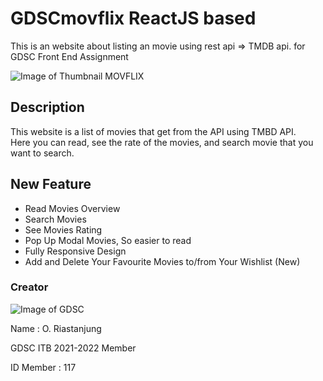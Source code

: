 # GDSCmovflix ReactJS based
This is an website about listing an movie using rest api => TMDB api. for GDSC Front End Assignment

![Image of Thumbnail MOVFLIX](/images/thumbnailPage.PNG)


## Description
This website is a list of movies that get from the API using TMBD API.   
Here you can read, see the rate of the movies, and search movie that you want to search.

## New Feature
* Read Movies Overview
* Search Movies
* See Movies Rating
* Pop Up Modal Movies, So easier to read
* Fully Responsive Design
* Add and Delete Your Favourite Movies to/from Your Wishlist (New)

### Creator
![Image of GDSC](/images/gdsc.png)  


Name : O. Riastanjung  

GDSC ITB 2021-2022 Member  

ID Member : 117  



